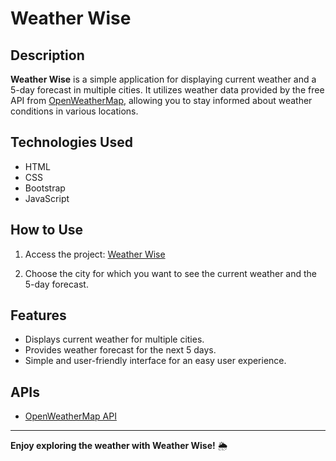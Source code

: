 # Weather Wise

## Description

**Weather Wise** is a simple application for displaying current weather and a 5-day forecast in multiple cities. It utilizes weather data provided by the free API from [OpenWeatherMap](https://home.openweathermap.org/), allowing you to stay informed about weather conditions in various locations.

## Technologies Used

- HTML
- CSS
- Bootstrap
- JavaScript

## How to Use

1. Access the project: [Weather Wise](https://carina-porumb-weather-project.netlify.app)

2. Choose the city for which you want to see the current weather and the 5-day forecast.

## Features

- Displays current weather for multiple cities.
- Provides weather forecast for the next 5 days.
- Simple and user-friendly interface for an easy user experience.

## APIs

- [OpenWeatherMap API](https://home.openweathermap.org/)

---

**Enjoy exploring the weather with Weather Wise!** 🌦️
